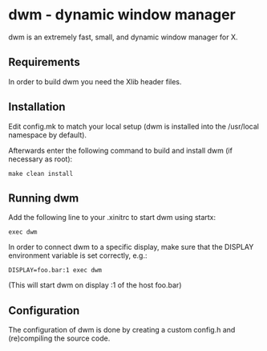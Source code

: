 # dwm - dynamic window manager

dwm is an extremely fast, small, and dynamic window manager for X.


## Requirements
In order to build dwm you need the Xlib header files.


## Installation
Edit config.mk to match your local setup (dwm is installed into
the /usr/local namespace by default).

Afterwards enter the following command to build and install dwm (if
necessary as root):

    make clean install


## Running dwm
Add the following line to your .xinitrc to start dwm using startx:

    exec dwm

In order to connect dwm to a specific display, make sure that
the DISPLAY environment variable is set correctly, e.g.:

    DISPLAY=foo.bar:1 exec dwm

(This will start dwm on display :1 of the host foo.bar)

## Configuration
The configuration of dwm is done by creating a custom config.h
and (re)compiling the source code.
